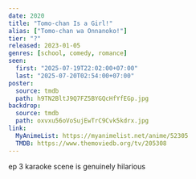 ```yaml
---
date: 2020
title: "Tomo-chan Is a Girl!"
alias: ["Tomo-chan wa Onnanoko!"]
tier: "?"
released: 2023-01-05
genres: [school, comedy, romance]
seen:
  first: "2025-07-19T22:02:00+07:00"
  last: "2025-07-20T02:54:00+07:00"
poster:
  source: tmdb
  path: h9TN2BltJ9Q7FZ5BYGQcHfYfEGp.jpg
backdrop:
  source: tmdb
  path: oxvxu56oVoSujEwTrC9Cvk5kdrx.jpg
link:
  MyAnimeList: https://myanimelist.net/anime/52305
  TMDB: https://www.themoviedb.org/tv/205308
---
```


ep 3 karaoke scene is genuinely hilarious
